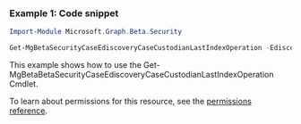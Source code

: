 ### Example 1: Code snippet

```powershellImport-Module Microsoft.Graph.Beta.Security

Get-MgBetaSecurityCaseEdiscoveryCaseCustodianLastIndexOperation -EdiscoveryCaseId $ediscoveryCaseId -EdiscoveryCustodianId $ediscoveryCustodianId
```
This example shows how to use the Get-MgBetaBetaSecurityCaseEdiscoveryCaseCustodianLastIndexOperation Cmdlet.
To learn about permissions for this resource, see the [permissions reference](/graph/permissions-reference).

